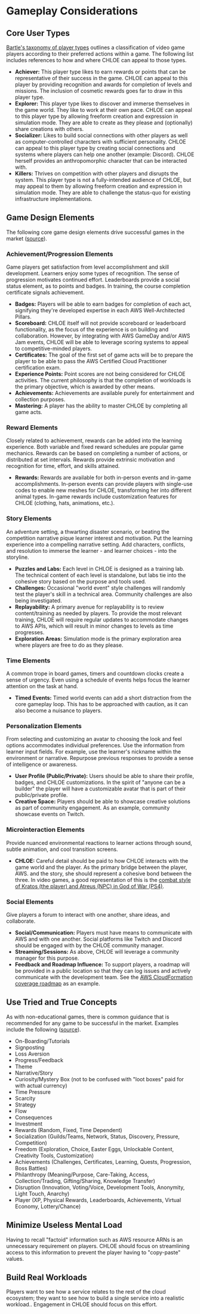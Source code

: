 # Gameplay Considerations

## Core User Types

[Bartle's taxonomy of player types](https://en.wikipedia.org/wiki/Bartle_taxonomy_of_player_types)
outlines a classification of video game players according to their preferred
actions within a game. The following list includes references to how and where
CHLOE can appeal to those types.

- **Achiever:** This player type likes to earn rewards or points that can be
  representative of their success in the game. CHLOE can appeal to this player
  by providing recognition and awards for completion of levels and missions. The
  inclusion of cosmetic rewards goes far to draw in this player type.
- **Explorer:** This player type likes to discover and immerse themselves in the
  game world. They like to work at their own pace. CHLOE can appeal to this
  player type by allowing freeform creation and expression in simulation mode.
  They are able to create as they please and (optionally) share creations with
  others.
- **Socializer:** Likes to build social connections with other players as well
  as computer-controlled characters with sufficient personality. CHLOE can
  appeal to this player type by creating social connections and systems where
  players can help one another (example: Discord). CHLOE herself provides an
  anthropomorphic character that can be interacted with.
- **Killers:** Thrives on competition with other players and disrupts the
  system. This player type is not a fully-intended audience of CHLOE, but may
  appeal to them by allowing freeform creation and expression in simulation
  mode. They are able to challenge the status-quo for existing infrastructure
  implementations.

## Game Design Elements

The following core game design elements drive successful games in the market
([source](https://trainingindustry.com/content/uploads/2017/07/enspire_cs_gamification_2016.pdf)).

### Achievement/Progression Elements

Game players get satisfaction from level accomplishment and skill development.
Learners enjoy some types of recognition. The sense of progression motivates
continued effort. Leaderboards provide a social status element, as to points and
badges. In training, the course completion certificate signals achievement.

- **Badges:** Players will be able to earn badges for completion of each act,
  signifying they're developed expertise in each AWS Well-Architected Pillars.
- **Scoreboard:** CHLOE itself will not provide scoreboard or leaderboard
  functionality, as the focus of the experience is on building and
  collaboration. However, by integrating with AWS GameDay and/or AWS Jam events,
  CHLOE will be able to leverage scoring systems to appeal to competitive-minded
  players.
- **Certificates:** The goal of the first set of game acts will be to prepare
  the player to be able to pass the AWS Certified Cloud Practitioner
  certification exam.
- **Experience Points:** Point scores are not being considered for CHLOE
  activities. The current philosophy is that the completion of workloads is the
  primary objective, which is awarded by other means.
- **Achievements:** Achievements are available purely for entertainment and
  collection purposes.
- **Mastering:** A player has the ability to master CHLOE by completing all game
  acts.

### Reward Elements

Closely related to achievement, rewards can be added into the learning
experience. Both variable and fixed reward schedules are popular game mechanics.
Rewards can be based on completing a number of actions, or distributed at set
intervals. Rewards provide extrinsic motivation and recognition for time,
effort, and skills attained.

- **Rewards:** Rewards are available for both in-person events and in-game
  accomplishments. In-person events can provide players with single-use codes to
  enable new meshes for CHLOE, transforming her into different animal types.
  In-game rewards include customization features for CHLOE (clothing, hats,
  animations, etc.).

### Story Elements

An adventure setting, a thwarting disaster scenario, or beating the competition
narrative pique learner interest and motivation. Put the learning experience
into a compelling narrative setting. Add characters, conflicts, and resolution
to immerse the learner - and learner choices - into the storyline.

- **Puzzles and Labs:** Each level in CHLOE is designed as a training lab. The
  technical content of each level is standalone, but labs tie into the cohesive
  story based on the purpose and tools used.
- **Challenges:** Occasional "world event" style challenges will randomly test
  the player's skill in a technical area. Community challenges are also being
  investigated.
- **Replayability:** A primary avenue for replayability is to review
  content/training as needed by players. To provide the most relevant training,
  CHLOE will require regular updates to accommodate changes to AWS APIs, which
  will result in minor changes to levels as time progresses.
- **Exploration Areas:** Simulation mode is the primary exploration area where
  players are free to do as they please.

### Time Elements

A common trope in board games, timers and countdown clocks create a sense of
urgency. Even using a schedule of events helps focus the learner attention on
the task at hand.

- **Timed Events:** Timed world events can add a short distraction from the core
  gameplay loop. This has to be approached with caution, as it can also become a
  nuisance to players.

### Personalization Elements

From selecting and customizing an avatar to choosing the look and feel options
accommodates individual preferences. Use the information from learner input
fields. For example, use the learner's nickname within the environment or
narrative. Repurpose previous responses to provide a sense of intelligence or
awareness.

- **User Profile (Public/Private):** Users should be able to share their
  profile, badges, and CHLOE customizations. In the spirit of "anyone can be a
  builder" the player will have a customizable avatar that is part of their
  public/private profile.
- **Creative Space:** Players should be able to showcase creative solutions as
  part of community engagement. As an example, community showcase events on
  Twitch.

### Microinteraction Elements

Provide nuanced environmental reactions to learner actions through sound, subtle
animation, and cool transition screens.

- **CHLOE:** Careful detail should be paid to how CHLOE interacts with the game
  world and the player. As the primary bridge between the player, AWS. and the
  story, she should represent a cohesive bond between the three. In video games,
  a good representation of this is the
  [combat style of Kratos (the player) and Atreus (NPC) in God of War (PS4)](https://www.youtube.com/watch?v=ZTDPx0phrYQ).

### Social Elements

Give players a forum to interact with one another, share ideas, and collaborate.

- **Social/Communication:** Players must have means to communicate with AWS and
  with one another. Social platforms like Twitch and Discord should be engaged
  with by the CHLOE community manager.
- **Streaming/Sessions:** As above, CHLOE will leverage a community manager for
  this purpose.
- **Feedback and Roadmap Influence:** To support players, a roadmap will be
  provided in a public location so that they can log issues and actively
  communicate with the development team. See the
  [AWS CloudFormation coverage roadmap](https://github.com/aws-cloudformation/aws-cloudformation-coverage-roadmap/projects/1)
  as an example.

## Use Tried and True Concepts

As with non-educational games, there is common guidance that is recommended for
any game to be successful in the market. Examples include the following
([source](https://www.gamified.uk/user-types/gamification-mechanics-elements/)).

- On-Boarding/Tutorials
- Signposting
- Loss Aversion
- Progress/Feedback
- Theme
- Narrative/Story
- Curiosity/Mystery Box (not to be confused with "loot boxes" paid for with
  actual currency)
- Time Pressure
- Scarcity
- Strategy
- Flow
- Consequences
- Investment
- Rewards (Random, Fixed, Time Dependent)
- Socialization (Guilds/Teams, Network, Status, Discovery, Pressure,
  Competition)
- Freedom (Exploration, Choice, Easter Eggs, Unlockable Content, Creativity
  Tools, Customization)
- Achievements (Challenges, Certificates, Learning, Quests, Progression, Boss
  Battles)
- Philanthropy (Meaning/Purpose, Care-Taking, Access, Collection/Trading,
  Gifting/Sharing, Knowledge Transfer)
- Disruption (Innovation, Voting/Voice, Development Tools, Anonymity, Light
  Touch, Anarchy)
- Player (XP, Physical Rewards, Leaderboards, Achievements, Virtual Economy,
  Lottery/Chance)

## Minimize Useless Mental Load

Having to recall "factoid" information such as AWS resource ARNs is an
unnecessary requirement on players. CHLOE should focus on streamlining access to
this information to prevent the player having to "copy-paste" values.

## Build Real Workloads

Players want to see how a service relates to the rest of the cloud ecosystem;
they want to see how to build a single service into a realistic workload..
Engagement in CHLOE should focus on this effort.
